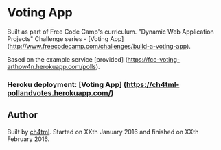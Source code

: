 # Voting App

Built as part of Free Code Camp's curriculum. "Dynamic Web Application Projects" Challenge series - [Voting App] (http://www.freecodecamp.com/challenges/build-a-voting-app).

Based on the example service [provided] (https://fcc-voting-arthow4n.herokuapp.com/polls).

### Heroku deployment: [Voting App] (https://ch4tml-pollandvotes.herokuapp.com/)

## Author 

Built by [ch4tml](https://github.com/ch4tml/). Started on XXth January 2016 and finished on XXth February 2016.